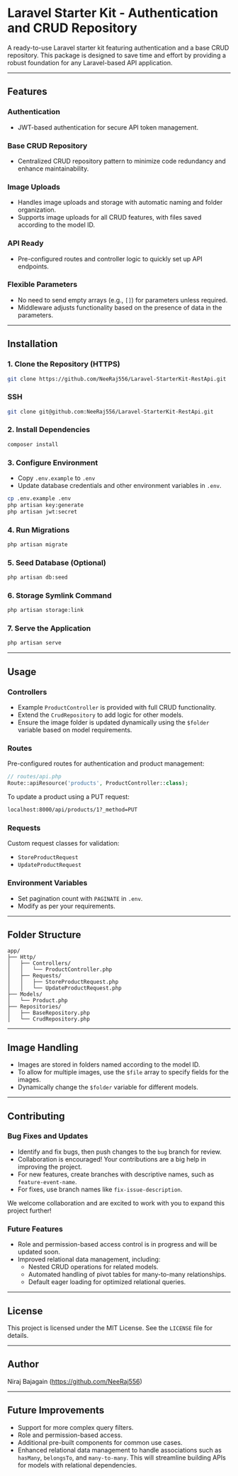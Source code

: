 # Laravel Starter Kit - Authentication and CRUD Repository

A ready-to-use Laravel starter kit featuring authentication and a base CRUD repository. This package is designed to save time and effort by providing a robust foundation for any Laravel-based API application.

---

## Features

### **Authentication**

-   JWT-based authentication for secure API token management.

### **Base CRUD Repository**

-   Centralized CRUD repository pattern to minimize code redundancy and enhance maintainability.

### **Image Uploads**

-   Handles image uploads and storage with automatic naming and folder organization.
-   Supports image uploads for all CRUD features, with files saved according to the model ID.

### **API Ready**

-   Pre-configured routes and controller logic to quickly set up API endpoints.

### **Flexible Parameters**

-   No need to send empty arrays (e.g., `[]`) for parameters unless required.
-   Middleware adjusts functionality based on the presence of data in the parameters.

---

## Installation

### 1. Clone the Repository (HTTPS)

```bash
git clone https://github.com/NeeRaj556/Laravel-StarterKit-RestApi.git
```

### SSH

```bash
git clone git@github.com:NeeRaj556/Laravel-StarterKit-RestApi.git
```

### 2. Install Dependencies

```bash
composer install
```

### 3. Configure Environment

-   Copy `.env.example` to `.env`
-   Update database credentials and other environment variables in `.env`.

```bash
cp .env.example .env
php artisan key:generate
php artisan jwt:secret
```

### 4. Run Migrations

```bash
php artisan migrate
```

### 5. Seed Database (Optional)

```bash
php artisan db:seed
```

### 6. Storage Symlink Command

```bash
php artisan storage:link
```

### 7. Serve the Application

```bash
php artisan serve
```

---

## Usage

### **Controllers**

-   Example `ProductController` is provided with full CRUD functionality.
-   Extend the `CrudRepository` to add logic for other models.
-   Ensure the image folder is updated dynamically using the `$folder` variable based on model requirements.

### **Routes**

Pre-configured routes for authentication and product management:

```php
// routes/api.php
Route::apiResource('products', ProductController::class);
```

To update a product using a PUT request:

```bash
localhost:8000/api/products/1?_method=PUT
```

### **Requests**

Custom request classes for validation:

-   `StoreProductRequest`
-   `UpdateProductRequest`

### **Environment Variables**

-   Set pagination count with `PAGINATE` in `.env`.
-   Modify as per your requirements.

---

## Folder Structure

```
app/
├── Http/
│   ├── Controllers/
│   │   └── ProductController.php
│   ├── Requests/
│   │   ├── StoreProductRequest.php
│   │   └── UpdateProductRequest.php
├── Models/
│   └── Product.php
├── Repositories/
│   ├── BaseRepository.php
│   └── CrudRepository.php
```

---

## Image Handling

-   Images are stored in folders named according to the model ID.
-   To allow for multiple images, use the `$file` array to specify fields for the images.
-   Dynamically change the `$folder` variable for different models.

---

## Contributing

### **Bug Fixes and Updates**

-   Identify and fix bugs, then push changes to the `bug` branch for review.
-   Collaboration is encouraged! Your contributions are a big help in improving the project.
-   For new features, create branches with descriptive names, such as `feature-event-name`.
-   For fixes, use branch names like `fix-issue-description`.

We welcome collaboration and are excited to work with you to expand this project further!

### **Future Features**

-   Role and permission-based access control is in progress and will be updated soon.
-   Improved relational data management, including:
    -   Nested CRUD operations for related models.
    -   Automated handling of pivot tables for many-to-many relationships.
    -   Default eager loading for optimized relational queries.

---

## License

This project is licensed under the MIT License. See the `LICENSE` file for details.

---

## Author

Niraj Bajagain (https://github.com/NeeRaj556)

---

## Future Improvements

-   Support for more complex query filters.
-   Role and permission-based access.
-   Additional pre-built components for common use cases.
-   Enhanced relational data management to handle associations such as `hasMany`, `belongsTo`, and `many-to-many`. This will streamline building APIs for models with relational dependencies.

